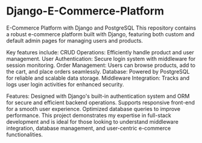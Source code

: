 # Django-E-Commerce-Platform
E-Commerce Platform with Django and PostgreSQL 
This repository contains a robust e-commerce platform built with Django, featuring both custom and default admin pages for managing users and products. 

Key features include:
CRUD Operations: Efficiently handle product and user management.
User Authentication: Secure login system with middleware for session monitoring.
Order Management: Users can browse products, add to the cart, and place orders seamlessly.
Database: Powered by PostgreSQL for reliable and scalable data storage.
Middleware Integration: Tracks and logs user login activities for enhanced security.

Features:
Designed with Django's built-in authentication system and ORM for secure and efficient backend operations.
Supports responsive front-end for a smooth user experience.
Optimized database queries to improve performance.
This project demonstrates my expertise in full-stack development and is ideal for those looking to understand middleware integration, database management, and user-centric e-commerce functionalities.
